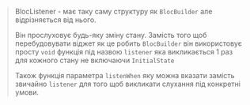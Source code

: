 > BlocListener  - має таку саму структуру як `BlocBuilder` але відрізняється від нього.
> 
> Він прослуховує будь-яку зміну стану. Замість того щоб перебудовувати віджет як це робить `BlocBuilder` він використовує просту `void` функція під назвою `listener` яка викликається 1 раз для кожного стану не включаючи `InitialState`
> 
> Також функція параметра `listenWhen` яку можна вказати замість звичайно `listener` для того щоб викликати слухання під конкретні умови.